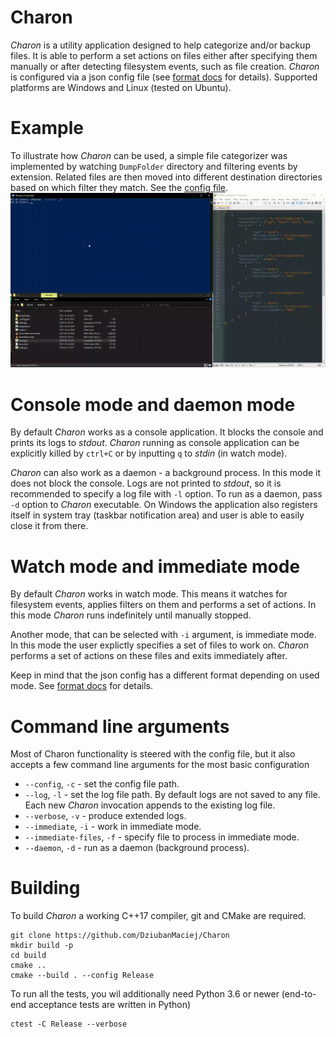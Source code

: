 # Charon
*Charon* is a utility application designed to help categorize and/or backup files. It is able to perform a set actions on files either after specifying them manually or after detecting filesystem events, such as file creation. *Charon* is configured via a json config file (see [format docs](/docs/JsonFormat.md) for details). Supported platforms are Windows and Linux (tested on Ubuntu).



# Example
To illustrate how *Charon* can be used, a simple file categorizer was implemented by watching `DumpFolder` directory and filtering events by extension. Related files are then moved into different destination directories based on which filter they match. See the [config file](/docs/example_config_default.json).
![example usage](/docs/example.gif)



# Console mode and daemon mode
By default *Charon* works as a console application. It blocks the console and prints its logs to *stdout*. *Charon* running as console application can be explicitly killed by `ctrl+C` or by inputting `q` to *stdin* (in watch mode).

*Charon* can also work as a daemon - a background process. In this mode it does not block the console. Logs are not printed to *stdout*, so it is recommended to specify a log file with `-l` option. To run as a daemon, pass `-d` option to *Charon* executable. On Windows the application also registers itself in system tray (taskbar notification area) and user is able to easily close it from there.



# Watch mode and immediate mode
By default *Charon* works in watch mode. This means it watches for filesystem events, applies filters on them and performs a set of actions. In this mode *Charon* runs indefinitely until manually stopped.

Another mode, that can be selected with `-i` argument, is immediate mode. In this mode the user explictly specifies a set of files to work on. *Charon* performs a set of actions on these files and exits immediately after.

Keep in mind that the json config has a different format depending on used mode. See [format docs](/docs/JsonFormat.md) for details.



# Command line arguments
Most of Charon functionality is steered with the config file, but it also accepts a few command line arguments for the most basic configuration
- `--config`, `-c` - set the config file path.
- `--log`, `-l` - set the log file path. By default logs are not saved to any file. Each new *Charon* invocation appends to the existing log file.
- `--verbose`, `-v` - produce extended logs.
- `--immediate`, `-i` - work in immediate mode.
- `--immediate-files`, `-f` - specify file to process in immediate mode.
- `--daemon`, `-d` - run as a daemon (background process).



# Building
To build *Charon* a working C++17 compiler, git and CMake are required.
```
git clone https://github.com/DziubanMaciej/Charon
mkdir build -p
cd build
cmake ..
cmake --build . --config Release
```

To run all the tests, you wil additionally need Python 3.6 or newer (end-to-end acceptance tests are written in Python)

```
ctest -C Release --verbose
```
